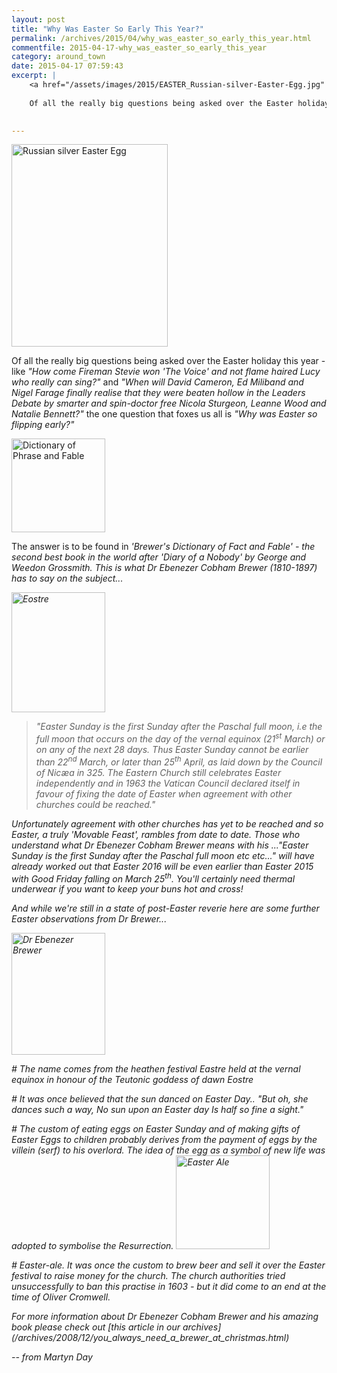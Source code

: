 ```yaml
---
layout: post
title: "Why Was Easter So Early This Year?"
permalink: /archives/2015/04/why_was_easter_so_early_this_year.html
commentfile: 2015-04-17-why_was_easter_so_early_this_year
category: around_town
date: 2015-04-17 07:59:43
excerpt: |
    <a href="/assets/images/2015/EASTER_Russian-silver-Easter-Egg.jpg" title="See larger version of - Russian silver Easter Egg"><img src="/assets/images/2015/EASTER_Russian-silver-Easter-Egg_thumb.jpg" width="150" height="194" alt="Russian silver Easter Egg" class="right" /></a>
    
    Of all the really big questions being asked over the Easter holiday this year - like <em>"How come Fireman Stevie won 'The Voice' and not flame haired Lucy who really can sing?"</em> and <em>"When will David Cameron, Ed Miliband and Nigel Farage finally realise that they were beaten hollow in the Leaders Debate by smarter and spin-doctor free Nicola Sturgeon, Leanne Wood and Natalie Bennett?"</em> the one question that foxes us all is <em>"Why was Easter so flipping early?"</em>
    

---
```


<a href="/assets/images/2015/EASTER_Russian-silver-Easter-Egg.jpg" title="See larger version of - Russian silver Easter Egg"><img src="/assets/images/2015/EASTER_Russian-silver-Easter-Egg_thumb.jpg" width="250" height="324" alt="Russian silver Easter Egg" class="right" /></a>

Of all the really big questions being asked over the Easter holiday this year - like <em>"How come Fireman Stevie won 'The Voice' and not flame haired Lucy who really can sing?"</em> and <em>"When will David Cameron, Ed Miliband and Nigel Farage finally realise that they were beaten hollow in the Leaders Debate by smarter and spin-doctor free Nicola Sturgeon, Leanne Wood and Natalie Bennett?"</em> the one question that foxes us all is <em>"Why was Easter so flipping early?"</em>

<a href="/assets/images/2015/EASTER_Dictionary_of_Phrase_and_Fable.jpg" title="See larger version of - Dictionary of Phrase and Fable"><img src="/assets/images/2015/EASTER_Dictionary_of_Phrase_and_Fable_thumb.jpg" width="150" alt="Dictionary of Phrase and Fable" class="photo right" /></a>

The answer is to be found in <em>'Brewer's Dictionary of Fact and Fable' - the second best book in the world after <em>'Diary of a Nobody'</em> by George and Weedon Grossmith. This is what Dr Ebenezer Cobham Brewer (1810-1897) has to say on the subject...

<a href="/assets/images/2015/EASTER_Eostre.jpg" title="See larger version of - Eostre"><img src="/assets/images/2015/EASTER_Eostre_thumb.jpg" width="150" height="192" alt="Eostre" class="photo right" /></a>

> "Easter Sunday is the first Sunday after the Paschal full moon, i.e the full moon that occurs on the day of the vernal equinox (21<sup>st</sup> March) or on any of the next 28 days. Thus Easter Sunday cannot be earlier than 22<sup>nd</sup> March, or later than 25<sup>th</sup> April, as laid down by the Council of Nicæa in 325. The Eastern Church still celebrates Easter independently and in 1963 the Vatican Council declared itself in favour of fixing the date of Easter when agreement with other churches could be reached."

Unfortunately agreement with other churches has yet to be reached and so Easter, a truly <em>'Movable Feast'</em>, rambles from date to date. Those who understand what Dr Ebenezer Cobham Brewer means with his <em>..."Easter Sunday is the first Sunday after the Paschal full moon etc etc..."</em> will have already worked out that Easter 2016 will be even earlier than Easter 2015 with Good Friday falling on March 25<sup>th</sup>. You'll certainly need thermal underwear if you want to keep your buns hot and cross!

<div markdown="1" class="box">
And while we're still in a state of post-Easter reverie here are some further Easter observations from Dr Brewer...

<a href="/assets/images/2015/EASTER_Dr_Ebenezer_Brewer.jpg" title="See larger version of - Dr Ebenezer Brewer"><img src="/assets/images/2015/EASTER_Dr_Ebenezer_Brewer_thumb.jpg" width="150" height="195" alt="Dr Ebenezer Brewer" class="photo right" /></a>

\# The name comes from the heathen festival Eastre held at the vernal equinox in honour of the Teutonic goddess of dawn Eostre

\# It was once believed that the sun danced on Easter Day..
"But oh, she dances such a way,
No sun upon an Easter day
Is half so fine a sight."

\# The custom of eating eggs on Easter Sunday and of making gifts of Easter Eggs to children probably derives from the payment of eggs by the villein (serf) to his overlord. The idea of the egg as a symbol of new life was adopted to symbolise the Resurrection.
<a href="/assets/images/2015/EASTER_Easter_Ale.jpg" title="See larger version of - Easter Ale"><img src="/assets/images/2015/EASTER_Easter_Ale_thumb.jpg" width="150"  alt="Easter Ale" class="photo right" /></a>

\# Easter-ale. It was once the custom to brew beer and sell it over the Easter festival to raise money for the church. The church authorities tried unsuccessfully to ban this practise in 1603 - but it did come to an end at the time of Oliver Cromwell.

</div>
<em>For more information about Dr Ebenezer Cobham Brewer and his amazing book please check out [this article in our archives](/archives/2008/12/you_always_need_a_brewer_at_christmas.html)
</em>

<cite>-- from Martyn Day</cite>
